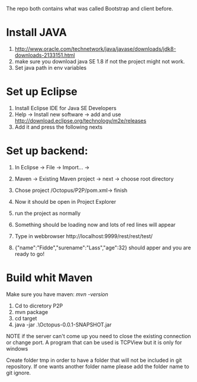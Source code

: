 The repo both contains what was called Bootstrap and client before. 

# Install JAVA
1. http://www.oracle.com/technetwork/java/javase/downloads/jdk8-downloads-2133151.html
2. make sure you download java SE 1.8 if not the project might not work. 
3. Set java path in env variables


# Set up Eclipse
1. Install Eclipse IDE for Java SE Developers
2. Help -> Install new software -> add and use http://download.eclipse.org/technology/m2e/releases
3. Add it and press the following nexts

# Set up backend:
1. In Eclipse -> File -> Import... -> 
2. Maven -> Existing Maven project -> next -> choose root directory
3. Chose project /Octopus/P2P/pom.xml-> finish
4. Now it should be open in Project Explorer
5. run the project as normally 
6. Something should be loading now and lots of red lines will appear
7. Type in webbrowser http://localhost:9999/rest/rest/test/

8. {"name":"Fidde","surename":"Lass","age":32} should apper and you are ready to go!


# Build whit Maven
Make sure you have maven: *mvn -version*
1. Cd to dicretory P2P
2. mvn package
3. cd target
4. java -jar .\Octopus-0.0.1-SNAPSHOT.jar


 


NOTE if the server can't come up you need to close the existing connection or change port. 
A program that can be used is TCPView but it is only for windows

Create folder tmp in order to have a folder that will not be included in git repository. 
If one wants another folder name please add the folder name to git ignore. 